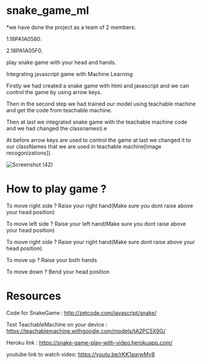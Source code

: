 # snake_game_ml
*we have done the project as a team of 2 members:

1.18PA1A0580.

2.18PA1A05F0.

play snake game with your head and hands.

Integrating javascript game with Machine Learning

Firstly we had created a snake game with html and javascript and we can control the game by using arrow keys.

Then in the second step we had trained our model using teachable machine and get the code from teachable machine.

Then at last we integrated snake game with the teachable machine code and we had changed the classnames(i.e 

At before arrow keys are used to control the game at last we changed it to our classNames that we are used in teachable machine[image recogonizations]).

![Screenshot (42)](https://user-images.githubusercontent.com/73058239/105607253-d6494a80-5dc5-11eb-85aa-8742a0e23885.png)

# How to play game ?

To move right side ? Raise  your right hand(Make sure you dont raise above your head position)

To move left side ? Raise  your left hand(Make sure you dont raise above your head position)

To move right side ? Raise  your right hand(Make sure dont raise above your head position)

To move up ? Raise  your both hands

To move down ? Bend your head position


# Resources 

Code for SnakeGame : http://zetcode.com/javascript/snake/ 

Test TeachableMachine on your device : https://teachablemachine.withgoogle.com/models/tA2PC5X9G/

Heroku link : https://snake-game-play-with-video.herokuapp.com/

youtube link to watch video: https://youtu.be/rKK1aqrwMy8




